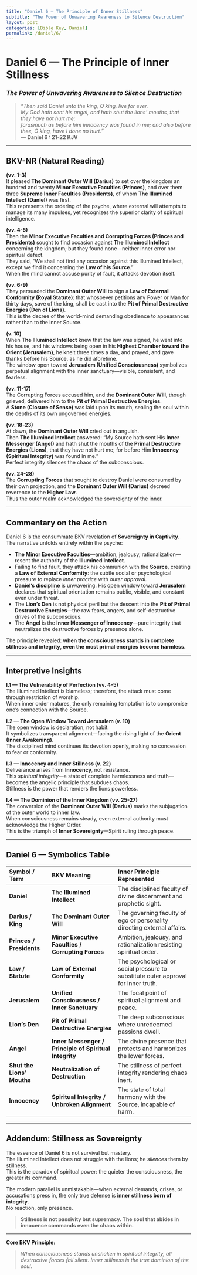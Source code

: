 ```yaml
---
title: "Daniel 6 — The Principle of Inner Stillness"
subtitle: "The Power of Unwavering Awareness to Silence Destruction"
layout: post
categories: [Bible Key, Daniel]
permalink: /daniel/6/
---
```


# **Daniel 6 — The Principle of Inner Stillness**
### *The Power of Unwavering Awareness to Silence Destruction*

> _“Then said Daniel unto the king, O king, live for ever.  
> My God hath sent his angel, and hath shut the lions’ mouths, that they have not hurt me:  
> forasmuch as before him innocency was found in me; and also before thee, O king, have I done no hurt.”_  
> — **Daniel 6 : 21-22 KJV**

---

## **BKV-NR (Natural Reading)**

**(vv. 1-3)**  
It pleased **The Dominant Outer Will (Darius)** to set over the kingdom an hundred and twenty **Minor Executive Faculties (Princes)**, and over them three **Supreme Inner Faculties (Presidents)**, of whom **The Illumined Intellect (Daniel)** was first.  
This represents the ordering of the psyche, where external will attempts to manage its many impulses, yet recognizes the superior clarity of spiritual intelligence.

**(vv. 4-5)**  
Then the **Minor Executive Faculties and Corrupting Forces (Princes and Presidents)** sought to find occasion against **The Illumined Intellect** concerning the kingdom; but they found none—neither inner error nor spiritual defect.  
They said, “We shall not find any occasion against this Illumined Intellect, except we find it concerning the **Law of his Source**.”  
When the mind cannot accuse purity of fault, it attacks devotion itself.

**(vv. 6-9)**  
They persuaded the **Dominant Outer Will** to sign a **Law of External Conformity (Royal Statute)**: that whosoever petitions any Power or Man for thirty days, save of the king, shall be cast into the **Pit of Primal Destructive Energies (Den of Lions)**.  
This is the decree of the world-mind demanding obedience to appearances rather than to the inner Source.

**(v. 10)**  
When **The Illumined Intellect** knew that the law was signed, he went into his house, and his windows being open in his **Highest Chamber toward the Orient (Jerusalem)**, he knelt three times a day, and prayed, and gave thanks before his Source, as he did aforetime.  
The window open toward **Jerusalem (Unified Consciousness)** symbolizes perpetual alignment with the inner sanctuary—visible, consistent, and fearless.

**(vv. 11-17)**  
The Corrupting Forces accused him, and the **Dominant Outer Will**, though grieved, delivered him to the **Pit of Primal Destructive Energies**.  
A **Stone (Closure of Sense)** was laid upon its mouth, sealing the soul within the depths of its own ungoverned energies.

**(vv. 18-23)**  
At dawn, the **Dominant Outer Will** cried out in anguish.  
Then **The Illumined Intellect** answered: “My Source hath sent His **Inner Messenger (Angel)** and hath shut the mouths of the **Primal Destructive Energies (Lions)**, that they have not hurt me; for before Him **Innocency (Spiritual Integrity)** was found in me.”  
Perfect integrity silences the chaos of the subconscious.

**(vv. 24-28)**  
The **Corrupting Forces** that sought to destroy Daniel were consumed by their own projection, and the **Dominant Outer Will (Darius)** decreed reverence to the **Higher Law**.  
Thus the outer realm acknowledged the sovereignty of the inner.

---

## **Commentary on the Action**

Daniel 6 is the consummate BKV revelation of **Sovereignty in Captivity**.  
The narrative unfolds entirely within the psyche:  

- **The Minor Executive Faculties**—ambition, jealousy, rationalization—resent the authority of the **Illumined Intellect**.  
- Failing to find fault, they attack his communion with the **Source**, creating a **Law of External Conformity**: the subtle social or psychological pressure to replace *inner practice* with *outer approval.*  
- **Daniel’s discipline** is unwavering. His open window toward **Jerusalem** declares that spiritual orientation remains public, visible, and constant even under threat.  
- The **Lion’s Den** is not physical peril but the descent into the **Pit of Primal Destructive Energies**—the raw fears, angers, and self-destructive drives of the subconscious.  
- The **Angel** is the **Inner Messenger of Innocency**—pure integrity that neutralizes the destructive forces by presence alone.

The principle revealed: **when the consciousness stands in complete stillness and integrity, even the most primal energies become harmless.**

---

## **Interpretive Insights**

**I.1 — The Vulnerability of Perfection (vv. 4-5)**  
The Illumined Intellect is blameless; therefore, the attack must come through restriction of worship.  
When inner order matures, the only remaining temptation is to compromise one’s connection with the Source.  

**I.2 — The Open Window Toward Jerusalem (v. 10)**  
The open window is declaration, not habit.  
It symbolizes transparent alignment—facing the rising light of the **Orient (Inner Awakening)**.  
The disciplined mind continues its devotion openly, making no concession to fear or conformity.

**I.3 — Innocency and Inner Stillness (v. 22)**  
Deliverance arises from **Innocency**, not resistance.  
This *spiritual integrity*—a state of complete harmlessness and truth—becomes the angelic principle that subdues chaos.  
Stillness is the power that renders the lions powerless.

**I.4 — The Dominion of the Inner Kingdom (vv. 25-27)**  
The conversion of the **Dominant Outer Will (Darius)** marks the subjugation of the outer world to inner law.  
When consciousness remains steady, even external authority must acknowledge the Higher Order.  
This is the triumph of **Inner Sovereignty**—Spirit ruling through peace.

---

## **Daniel 6 — Symbolics Table**

| Symbol / Term | BKV Meaning | Inner Principle Represented |
| :--- | :--- | :--- |
| **Daniel** | The **Illumined Intellect** | The disciplined faculty of divine discernment and prophetic sight. |
| **Darius / King** | The **Dominant Outer Will** | The governing faculty of ego or personality directing external affairs. |
| **Princes / Presidents** | **Minor Executive Faculties / Corrupting Forces** | Ambition, jealousy, and rationalization resisting spiritual order. |
| **Law / Statute** | **Law of External Conformity** | The psychological or social pressure to substitute outer approval for inner truth. |
| **Jerusalem** | **Unified Consciousness / Inner Sanctuary** | The focal point of spiritual alignment and peace. |
| **Lion’s Den** | **Pit of Primal Destructive Energies** | The deep subconscious where unredeemed passions dwell. |
| **Angel** | **Inner Messenger / Principle of Spiritual Integrity** | The divine presence that protects and harmonizes the lower forces. |
| **Shut the Lions’ Mouths** | **Neutralization of Destruction** | The stillness of perfect integrity rendering chaos inert. |
| **Innocency** | **Spiritual Integrity / Unbroken Alignment** | The state of total harmony with the Source, incapable of harm. |

---

## **Addendum: Stillness as Sovereignty**

The essence of Daniel 6 is not survival but mastery.  
The Illumined Intellect does not struggle with the lions; he *silences* them by stillness.  
This is the paradox of spiritual power: the quieter the consciousness, the greater its command.  

The modern parallel is unmistakable—when external demands, crises, or accusations press in, the only true defense is **inner stillness born of integrity**.  
No reaction, only presence.

> **Stillness is not passivity but supremacy. The soul that abides in innocence commands even the chaos within.**

---

**Core BKV Principle:**  
> _When consciousness stands unshaken in spiritual integrity, all destructive forces fall silent. Inner stillness is the true dominion of the soul._
